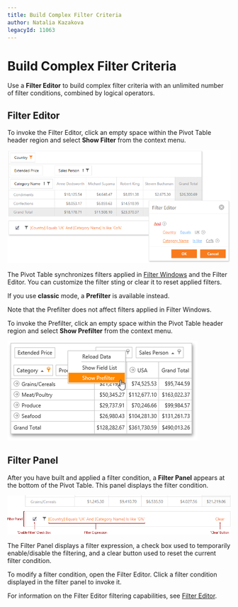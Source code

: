 ```yaml
---
title: Build Complex Filter Criteria
author: Natalia Kazakova
legacyId: 11063
---
```

# Build Complex Filter Criteria
Use a **Filter Editor** to build complex filter criteria with an unlimited number of filter conditions, combined by logical operators.

## Filter Editor

To invoke the Filter Editor, click an empty space within the Pivot Table header region and select **Show Filter** from the context menu.

![EU_Filter](../../../../images/img15870.png)

The Pivot Table synchronizes filters applied in [Filter Windows](filter-data-by-field-values/using-filter-popup-windows.md) and the Filter Editor. You can customize the filter sting or clear it to reset applied filters.

If you use **classic** mode, a **Prefilter** is available instead.

Note that the Prefilter does not affect filters applied in Filter Windows.

To invoke the Prefilter, click an empty space within the Pivot Table header region and select **Show Prefilter** from the context menu.

![EU_ShowPrefilter](../../../../images/img15872.png)

## Filter Panel

After you have built and applied a filter condition, a **Filter Panel** appears at the bottom of the Pivot Table. This panel displays the filter condition.

![EU_PrefilterPanel](../../../../images/img15871.png)

The Filter Panel displays a filter expression, a check box used to temporarily enable/disable the filtering, and a clear button used to reset the current filter condition.

To modify a filter condition, open the Filter Editor. Click a filter condition displayed in the filter panel to invoke it.

For information on the Filter Editor filtering capabilities, see [Filter Editor](../../../filter-editor.md).
